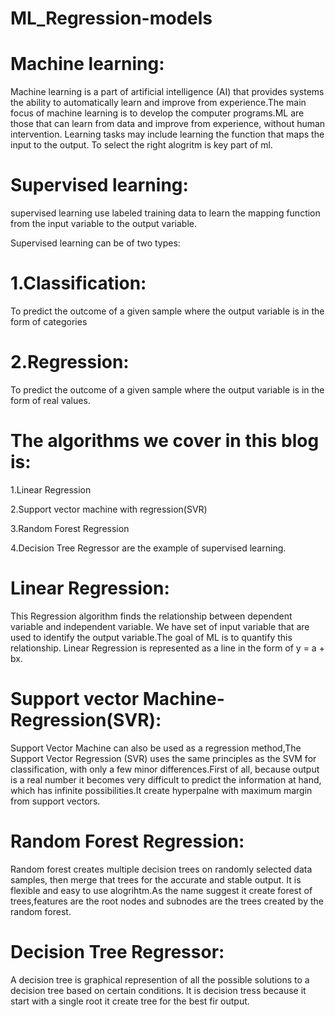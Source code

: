 # ML_Regression-models
# Machine learning:

Machine learning is a part of artificial intelligence (AI) that provides systems the ability to automatically learn and improve from experience.The main focus of machine learning is to develop the computer programs.ML are those that can learn from data and improve from experience, without human intervention. Learning tasks may include learning the function that maps the input to the output. To select the right alogritm is key part of ml.

# Supervised learning:
supervised learning use labeled training data to learn the mapping function from the input variable to the output variable.

Supervised learning can be of two types:

# 1.Classification:
To predict the outcome of a given sample where the output variable is in the form of categories
# 2.Regression:
To predict the outcome of a given sample where the output variable is in the form of real values.

# The algorithms we cover in this blog is:
1.Linear Regression

2.Support vector machine with regression(SVR)

3.Random Forest Regression

4.Decision Tree Regressor  are the example of supervised learning.

# Linear Regression:

This Regression algorithm finds the relationship between dependent variable and independent variable. We have set of input variable that are used to identify the output variable.The goal of ML is to quantify this relationship.
Linear Regression is represented as a line in the form of y = a + bx.

# Support vector Machine-Regression(SVR):

Support Vector Machine can also be used as a regression method,The Support Vector Regression (SVR) uses the same principles as the SVM for classification, with only a few minor differences.First of all, because output is a real number it becomes very difficult to predict the information at hand, which has infinite possibilities.It create hyperpalne with maximum margin from support vectors.

# Random Forest Regression:

Random forest creates multiple decision trees on randomly selected data samples, then merge that trees for the accurate and stable output. It is flexible and easy to use alogrihtm.As the name suggest it create forest of trees,features are the root nodes and subnodes are the trees created by the random forest.

# Decision Tree Regressor:

A decision tree is graphical represention of all the possible solutions to a decision tree based on certain conditions. It is decision tress because it start with a single root it create tree for the best fir output.

